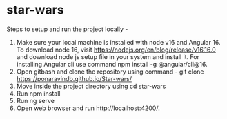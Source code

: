 # star-wars

Steps to setup and run the project locally - 

1. Make sure your local machine is installed with node v16 and Angular 16. To download node 16, visit https://nodejs.org/en/blog/release/v16.16.0 and download node js setup file in your system and install it. For installing Angular cli use command npm install -g @angular/cli@16.
2. Open gitbash and clone the repository using command - git clone https://ponaravindb.github.io/Star-wars/
3. Move inside the project directory using cd star-wars
4. Run npm install
5. Run ng serve
6. Open web browser and run http://localhost:4200/.
   
